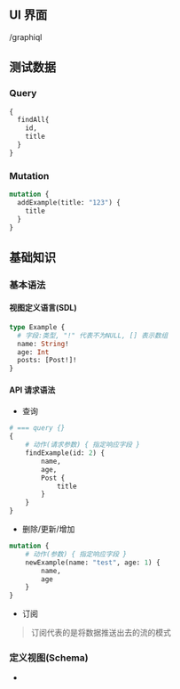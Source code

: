 ## UI 界面
/graphiql

## 测试数据
### Query
```graphql
{
  findAll{
    id,
    title
  }
}
```
### Mutation
```graphql
mutation {
  addExample(title: "123") {
    title
  }
}
```

## 基础知识
### 基本语法
#### 视图定义语言(SDL)
```graphql
type Example {
  # 字段:类型, "!" 代表不为NULL, [] 表示数组
  name: String! 
  age: Int
  posts: [Post!]!
}
```

#### API 请求语法
- 查询
```graphql
# === query {}
{
    # 动作(请求参数) { 指定响应字段 }
    findExample(id: 2) {
        name,
        age,
        Post {
            title
        }
    }
}
```
- 删除/更新/增加
```graphql
mutation {
    # 动作(参数) { 指定响应字段 }
    newExample(name: "test", age: 1) {
        name,
        age
    }
}

```
- 订阅
> 订阅代表的是将数据推送出去的流的模式


### 定义视图(Schema)
- 